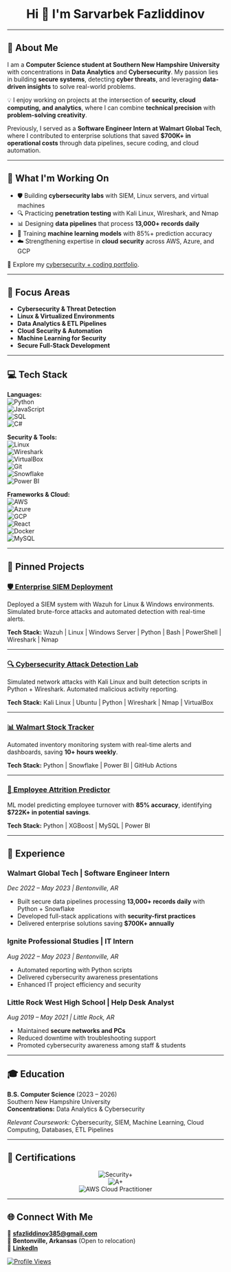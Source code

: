 <div align="center">

# Hi 👋 I'm Sarvarbek Fazliddinov  

</div>  

---

## 💼 About Me  

I am a **Computer Science student at Southern New Hampshire University** with concentrations in **Data Analytics** and **Cybersecurity**. My passion lies in building **secure systems**, detecting **cyber threats**, and leveraging **data-driven insights** to solve real-world problems.  

💡 I enjoy working on projects at the intersection of **security, cloud computing, and analytics**, where I can combine **technical precision** with **problem-solving creativity**.  

Previously, I served as a **Software Engineer Intern at Walmart Global Tech**, where I contributed to enterprise solutions that saved **$700K+ in operational costs** through data pipelines, secure coding, and cloud automation.  

---

## 🚀 What I'm Working On  

- 🛡️ Building **cybersecurity labs** with SIEM, Linux servers, and virtual machines  
- 🔍 Practicing **penetration testing** with Kali Linux, Wireshark, and Nmap  
- 📊 Designing **data pipelines** that process **13,000+ records daily**  
- 🤖 Training **machine learning models** with 85%+ prediction accuracy  
- ☁️ Strengthening expertise in **cloud security** across AWS, Azure, and GCP  

📂 Explore my [cybersecurity + coding portfolio](https://github.com/sfazliddinov385?tab=repositories).  

---

## 🎯 Focus Areas  

- **Cybersecurity & Threat Detection**  
- **Linux & Virtualized Environments**  
- **Data Analytics & ETL Pipelines**  
- **Cloud Security & Automation**  
- **Machine Learning for Security**  
- **Secure Full-Stack Development**  

---

## 💻 Tech Stack  

**Languages:**  
![Python](https://img.shields.io/badge/Python-3776AB?style=for-the-badge&logo=python&logoColor=white)  
![JavaScript](https://img.shields.io/badge/JavaScript-F7DF1E?style=for-the-badge&logo=javascript&logoColor=black)  
![SQL](https://img.shields.io/badge/SQL-4479A1?style=for-the-badge&logo=postgresql&logoColor=white)  
![C#](https://img.shields.io/badge/C%23-239120?style=for-the-badge&logo=c-sharp&logoColor=white)  

**Security & Tools:**  
![Linux](https://img.shields.io/badge/Linux-FCC624?style=for-the-badge&logo=linux&logoColor=black)  
![Wireshark](https://img.shields.io/badge/Wireshark-1679A7?style=for-the-badge&logo=wireshark&logoColor=white)  
![VirtualBox](https://img.shields.io/badge/Virtual%20Machines-183A61?style=for-the-badge&logo=vmware&logoColor=white)  
![Git](https://img.shields.io/badge/Git-F05032?style=for-the-badge&logo=git&logoColor=white)  
![Snowflake](https://img.shields.io/badge/Snowflake-29B5E8?style=for-the-badge&logo=snowflake&logoColor=white)  
![Power BI](https://img.shields.io/badge/PowerBI-F2C811?style=for-the-badge&logo=Power%20BI&logoColor=white)  

**Frameworks & Cloud:**  
![AWS](https://img.shields.io/badge/AWS-232F3E?style=for-the-badge&logo=amazon-aws&logoColor=white)  
![Azure](https://img.shields.io/badge/Microsoft_Azure-0089D0?style=for-the-badge&logo=microsoft-azure&logoColor=white)  
![GCP](https://img.shields.io/badge/Google_Cloud-4285F4?style=for-the-badge&logo=google-cloud&logoColor=white)  
![React](https://img.shields.io/badge/React-20232A?style=for-the-badge&logo=react&logoColor=61DAFB)  
![Docker](https://img.shields.io/badge/Docker-2496ED?style=for-the-badge&logo=docker&logoColor=white)  
![MySQL](https://img.shields.io/badge/MySQL-00000F?style=for-the-badge&logo=mysql&logoColor=white)  

---

## 📌 Pinned Projects  

### [🛡️ Enterprise SIEM Deployment](https://github.com/sfazliddinov385/enterprise-siem-deployment)  
Deployed a SIEM system with Wazuh for Linux & Windows environments. Simulated brute-force attacks and automated detection with real-time alerts.  

**Tech Stack:** Wazuh | Linux | Windows Server | Python | Bash | PowerShell | Wireshark | Nmap  

---  

### [🔍 Cybersecurity Attack Detection Lab](https://github.com/sfazliddinov385/Cybersecurity-Attack-Detection-Lab)  
Simulated network attacks with Kali Linux and built detection scripts in Python + Wireshark. Automated malicious activity reporting.  

**Tech Stack:** Kali Linux | Ubuntu | Python | Wireshark | Nmap | VirtualBox  

---  

### [📊 Walmart Stock Tracker](https://github.com/sfazliddinov385/walmart-stock-tracker)  
Automated inventory monitoring system with real-time alerts and dashboards, saving **10+ hours weekly**.  

**Tech Stack:** Python | Snowflake | Power BI | GitHub Actions  

---  

### [🧠 Employee Attrition Predictor](https://github.com/sfazliddinov385/employee-attrition-prediction)  
ML model predicting employee turnover with **85% accuracy**, identifying **$722K+ in potential savings**.  

**Tech Stack:** Python | XGBoost | MySQL | Power BI  

---

## 💼 Experience  

### **Walmart Global Tech** | Software Engineer Intern  
*Dec 2022 – May 2023 | Bentonville, AR*  
- Built secure data pipelines processing **13,000+ records daily** with Python + Snowflake  
- Developed full-stack applications with **security-first practices**  
- Delivered enterprise solutions saving **$700K+ annually**  

### **Ignite Professional Studies** | IT Intern  
*Aug 2022 – May 2023 | Bentonville, AR*  
- Automated reporting with Python scripts  
- Delivered cybersecurity awareness presentations  
- Enhanced IT project efficiency and security  

### **Little Rock West High School** | Help Desk Analyst  
*Aug 2019 – May 2021 | Little Rock, AR*  
- Maintained **secure networks and PCs**  
- Reduced downtime with troubleshooting support  
- Promoted cybersecurity awareness among staff & students  

---

## 🎓 Education  

**B.S. Computer Science** (2023 – 2026)  
Southern New Hampshire University  
**Concentrations:** Data Analytics & Cybersecurity  

*Relevant Coursework:* Cybersecurity, SIEM, Machine Learning, Cloud Computing, Databases, ETL Pipelines  

---

## 📜 Certifications  

<div align="center">

![Security+](https://img.shields.io/badge/CompTIA%20Security+-E01F27?style=for-the-badge&logo=comptia&logoColor=white)  
![A+](https://img.shields.io/badge/CompTIA%20A+-E01F27?style=for-the-badge&logo=comptia&logoColor=white)  
![AWS Cloud Practitioner](https://img.shields.io/badge/AWS%20Cloud%20Practitioner-FF9900?style=for-the-badge&logo=amazonaws&logoColor=white)  

</div>  

---

## 🌐 Connect With Me  

📧 **sfazliddinov385@gmail.com**  
📍 **Bentonville, Arkansas** (Open to relocation)  
💼 [**LinkedIn**](https://www.linkedin.com/in/sarvarbekfazliddinov/)  

<div align="left">

[![Profile Views](https://komarev.com/ghpvc/?username=sfazliddinov385&color=blue&style=flat-square)](https://github.com/sfazliddinov385)  

</div>
